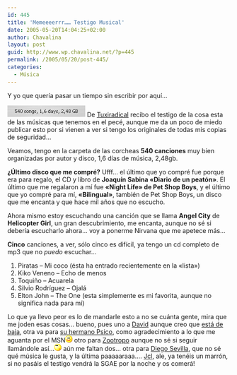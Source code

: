```yaml
---
id: 445
title: 'Memeeeerrr…… Testigo Musical'
date: 2005-05-20T14:04:25+02:00
author: Chavalina
layout: post
guid: http://www.wp.chavalina.net/?p=445
permalink: /2005/05/20/post-445/
categories:
  - Música
---
```

Y yo que quer&iacute;a pasar un tiempo sin escribir por aqu&iacute;…

<img class="imgizqda" src="/imagenes/fotos/mi-itunes.jpg" alt="Mi iTunes: 540 canciones, 1,6 d&iacute;as de m&uacute;sica" /> De <a href="http://tuxiradical.bitacoras.com/index.php?id=155" target="_blank">Tuxiradical</a> recibo el testigo de la cosa esta de las m&uacute;sicas que tenemos en el pecé, aunque me da un poco de miedo publicar esto por si vienen a ver si tengo los originales de todas mis copias de seguridad…

Veamos, tengo en la carpeta de las corcheas **540 canciones** muy bien organizadas por autor y disco, 1,6 d&iacute;as de m&uacute;sica, 2,48gb.

**&iquest;&Uacute;ltimo disco que me compré?** Ufff… el &uacute;ltimo que yo compré fue porque era para regalo, el CD y libro de **Joaqu&iacute;n Sabina «Diario de un peat&oacute;n»**. El &uacute;ltimo que me regalaron a m&iacute; fue **«Night Life» de Pet Shop Boys**, y el &uacute;ltimo que yo compré para m&iacute;, **«Bilingual»**, también de Pet Shop Boys, un disco que me encanta y que hace mil a&ntilde;os que no escucho.

Ahora mismo estoy escuchando una canci&oacute;n que se llama **Angel City** de **Helicopter Girl**, un gran descubrimiento, me encanta, aunque no sé si deber&iacute;a escucharlo ahora… voy a ponerme Nirvana que me apetece más…

**Cinco** canciones, a ver, s&oacute;lo cinco es dif&iacute;cil, ya tengo un cd completo de mp3 que no _puedo_ escuchar…

  1. Piratas &#8211; Mi coco (ésta ha entrado recientemente en la «lista»)
  2. Kiko Veneno &#8211; Echo de menos
  3. Toqui&ntilde;o &#8211; Acuarela
  4. Silvio Rodr&iacute;guez &#8211; Ojalá
  5. Elton John &#8211; The One (esta simplemente es mi favorita, aunque no significa nada para m&iacute;)

Lo que ya llevo peor es lo de mandarle esto a no se cuánta gente, mira que me joden esas cosas… bueno, pues uno a <a href="http://blog.davidmartinez.net/" target="_blank">David</a> aunque creo que <a href="http://blog.davidmartinez.net/es/archivos/personal/pausa_por_tendinitis.php" target="_blank">está de baja</a>, otra va para <a href="http://www.psico.bitacoras.com/" target="_blank">su hermano Psico</a>, como agradecimiento a lo que me aguanta por el MSN![emo](/imagenes/emoticonos/sonrisa.gif) otro para <a href="http://mundogeek.net/" target="_blank">Zootropo</a> aunque no sé si seguir llamándole as&iacute;…![emo](/imagenes/emoticonos/pensativo.gif) a&uacute;n me faltan dos… otra para <a href="http://neuromancer.dif.um.es/blog/" target="_blank">Diego Sevilla</a>, que no sé qué m&uacute;sica le gusta, y la &uacute;ltima paaaaaraaa…. <a href="http://jcl.scenesp.org/blog.php" target="_blank">Jcl</a>, ale, ya tenéis un marr&oacute;n, si no pasáis el testigo vendrá la SGAE por la noche y os comerá!